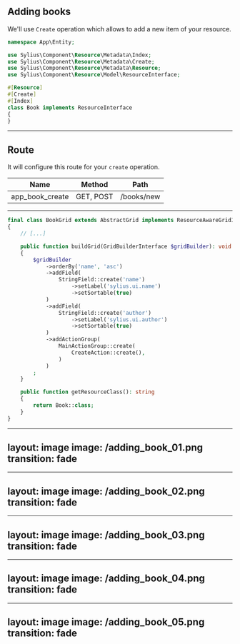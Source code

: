 ## Adding books

<v-clicks>

We'll use `Create` operation which allows to add a new item of your resource.

```php {all|9|9,4}
namespace App\Entity;

use Sylius\Component\Resource\Metadata\Index;
use Sylius\Component\Resource\Metadata\Create;
use Sylius\Component\Resource\Metadata\Resource;
use Sylius\Component\Resource\Model\ResourceInterface;

#[Resource]
#[Create]
#[Index]
class Book implements ResourceInterface
{
}

```

</v-clicks>

---

## Route

<v-clicks>

It will configure this route for your `create` operation.

| Name            | Method    | Path       |
|-----------------|-----------|------------|
| app_book_create | GET, POST | /books/new |


</v-clicks>

---

```php {all|19-23|19|20|21}
final class BookGrid extends AbstractGrid implements ResourceAwareGridInterface
{
    // [...]

    public function buildGrid(GridBuilderInterface $gridBuilder): void
    {
        $gridBuilder
            ->orderBy('name', 'asc')
            ->addField(
                StringField::create('name')
                    ->setLabel('sylius.ui.name')
                    ->setSortable(true)
            )
            ->addField(
                StringField::create('author')
                    ->setLabel('sylius.ui.author')
                    ->setSortable(true)
            )
            ->addActionGroup(
                MainActionGroup::create(
                    CreateAction::create(),
                )
            )
        ;
    }

    public function getResourceClass(): string
    {
        return Book::class;
    }
}

```

---
layout: image
image: /adding_book_01.png
transition: fade
---

---
layout: image
image: /adding_book_02.png
transition: fade
---

---
layout: image
image: /adding_book_03.png
transition: fade
---

---
layout: image
image: /adding_book_04.png
transition: fade
---

---
layout: image
image: /adding_book_05.png
transition: fade
---

